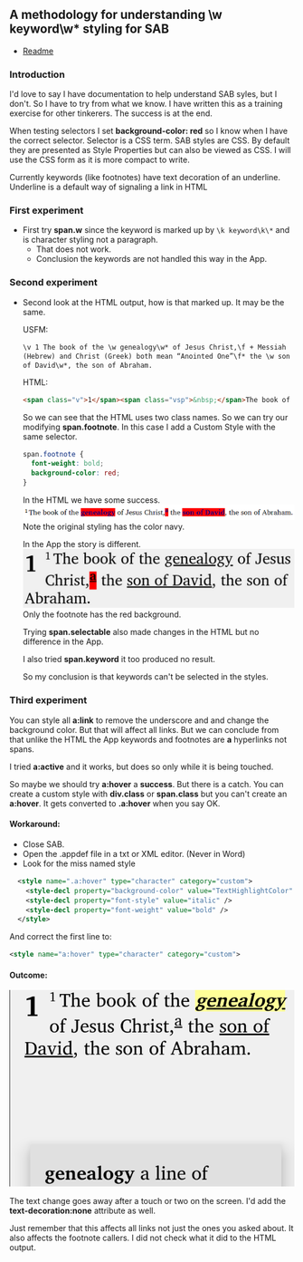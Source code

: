 ## A methodology for understanding \w keyword\w* styling for SAB

- [Readme](README.md)

### Introduction

I'd love to say I have documentation to help understand SAB syles, but I don't. So I have to try from what we know. I have written this as a training exercise for other tinkerers. The success is at the end.

When testing selectors I set **background-color: red** so I know when I have the correct selector. Selector is a CSS term. SAB styles are CSS. By default they are presented as Style Properties but can also be viewed as CSS. I will use the CSS form as it is more compact to write.

Currently keywords (like footnotes) have text decoration of an underline. Underline is a default way of signaling a link in HTML

### First experiment
- First try **span.w** since the keyword is marked up by `\k keyword\k\*` and is character styling not a paragraph.
  - That does not work.
  - Conclusion the keywords are not handled this way in the App.
  
### Second experiment
- Second look at the HTML output, how is that marked up. It may be the same.

  USFM: 
  ```
  \v 1 The book of the \w genealogy\w* of Jesus Christ,\f + Messiah (Hebrew) and Christ (Greek) both mean “Anointed One”\f* the \w son of David\w*, the son of Abraham.
  ```
  HTML: 
  ```html
  <span class="v">1</span><span class="vsp">&nbsp;</span>The book of the <span class="footnote selectable" id="G-0">genealogy</span> of Jesus Christ,<span class="footnote selectable" id="F-0"><sup>a</sup></span> the <span class="footnote selectable" id="G-2">son of David</span>, the son of Abraham.<span id="bookmarks1"></span>
  ```

  So we can see that the HTML uses two class names. So we can try our modifying **span.footnote**. In this case I add a Custom Style with the same selector.
  ```css
  span.footnote {
    font-weight: bold;
    background-color: red;
  }
  ```
  In the HTML we have some success.<br/>
  ![image|648x37](images/html-footnote-class.png) <br/>
  Note the original styling has the color navy.

  In the App the story is different.<br/>
  ![image|485x105](images/app-footnote-class.png) <br/>
  Only the footnote has the red background.

  Trying **span.selectable** also made changes in the HTML but no difference in the App.

  I also tried **span.keyword** it too produced no result.

  So my conclusion is that keywords can't be selected in the styles.

### Third experiment

You can style all **a:link** to remove the underscore and and change the background color. But 
  that will affect all links. But we can conclude from that unlike the HTML the App keywords and footnotes are **a** hyperlinks not spans.

I tried **a:active** and it works, but does so only while it is being touched.

So maybe we should try **a:hover**  a **success**. But there is a catch. You can create a custom style with **div.class** or **span.class** but you can't create an **a:hover**.  It gets converted to **.a:hover** when you say OK. 

#### Workaround: 
- Close SAB.
- Open the .appdef file in a txt or XML editor. (Never in Word)
- Look for the miss named style
```xml
  <style name=".a:hover" type="character" category="custom">
    <style-decl property="background-color" value="TextHighlightColor" />
    <style-decl property="font-style" value="italic" />
    <style-decl property="font-weight" value="bold" />
  </style>
```
And correct the first line to:
```xml
<style name="a:hover" type="character" category="custom">
 ```
#### Outcome:
![image|690x474](images/app-a-hover.png) 

The text change goes away after a  touch or two on the screen. I'd add the **text-decoration:none** attribute as well.

Just remember that this affects all links not just the ones you asked about. It also affects the footnote callers. I did not check what it did to the HTML output.